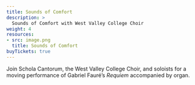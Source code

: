 ```yaml
---
title: Sounds of Comfort
description: >
  Sounds of Comfort with West Valley College Choir
weight: 4
resources:
- src: image.png
  title: Sounds of Comfort
buyTickets: true
---
```


Join Schola Cantorum, the West Valley College Choir, and soloists for a
moving performance of Gabriel Faur&eacute;&rsquo;s _Requiem_ accompanied by organ. 

